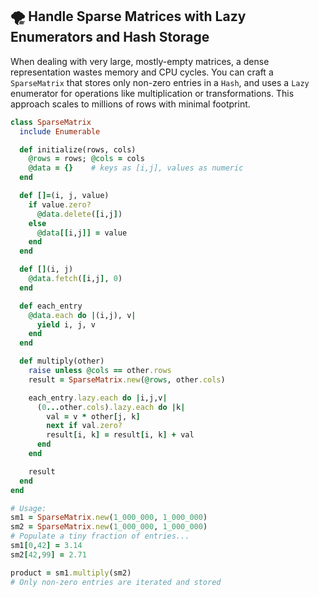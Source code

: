 ## 🌪️ Handle Sparse Matrices with Lazy Enumerators and Hash Storage

When dealing with very large, mostly-empty matrices, a dense representation wastes memory and CPU cycles. You can craft a `SparseMatrix` that stores only non-zero entries in a `Hash`, and uses a `Lazy` enumerator for operations like multiplication or transformations. This approach scales to millions of rows with minimal footprint.

```ruby
class SparseMatrix
  include Enumerable

  def initialize(rows, cols)
    @rows = rows; @cols = cols
    @data = {}    # keys as [i,j], values as numeric
  end

  def []=(i, j, value)
    if value.zero?
      @data.delete([i,j])
    else
      @data[[i,j]] = value
    end
  end

  def [](i, j)
    @data.fetch([i,j], 0)
  end

  def each_entry
    @data.each do |(i,j), v|
      yield i, j, v
    end
  end

  def multiply(other)
    raise unless @cols == other.rows
    result = SparseMatrix.new(@rows, other.cols)

    each_entry.lazy.each do |i,j,v|
      (0...other.cols).lazy.each do |k|
        val = v * other[j, k]
        next if val.zero?
        result[i, k] = result[i, k] + val
      end
    end

    result
  end
end

# Usage:
sm1 = SparseMatrix.new(1_000_000, 1_000_000)
sm2 = SparseMatrix.new(1_000_000, 1_000_000)
# Populate a tiny fraction of entries...
sm1[0,42] = 3.14
sm2[42,99] = 2.71

product = sm1.multiply(sm2)
# Only non-zero entries are iterated and stored
```